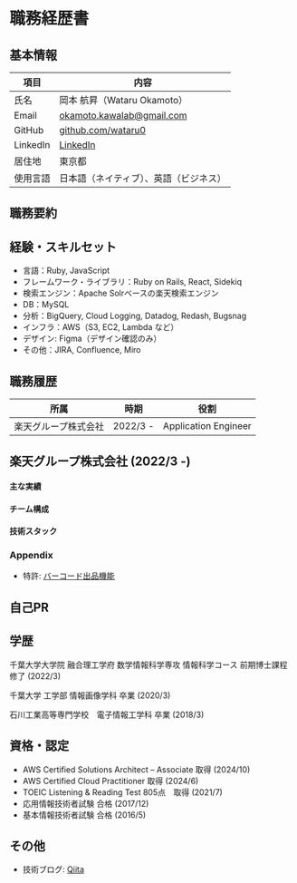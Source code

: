 # 職務経歴書

## 基本情報

| 項目         | 内容                            |
|--------------|---------------------------------|
| 氏名         | 岡本 航昇（Wataru Okamoto）       |
| Email        | [okamoto.kawalab@gmail.com](okamoto.kawalab@gmail.com)         |
| GitHub       | [github.com/wataru0](https://github.com/wataru0) |
| LinkedIn     | [LinkedIn](https://www.linkedin.com/in/%E8%88%AA%E6%98%87-%E5%B2%A1%E6%9C%AC-a39a231b9/) |
| 居住地       | 東京都                          |
| 使用言語     | 日本語（ネイティブ）、英語（ビジネス） |

## 職務要約

## 経験・スキルセット

- 言語：Ruby, JavaScript
- フレームワーク・ライブラリ：Ruby on Rails, React, Sidekiq
- 検索エンジン：Apache Solrベースの楽天検索エンジン
- DB：MySQL
- 分析：BigQuery, Cloud Logging, Datadog, Redash, Bugsnag
- インフラ：AWS（S3, EC2, Lambda など）
- デザイン: Figma（デザイン確認のみ）
- その他：JIRA, Confluence, Miro

## 職務履歴

| 所属        | 時期              | 役割                        |
| ---------- | ----------------- | ----------------------------- |
| 楽天グループ株式会社 | 2022/3 -         | Application Engineer |

## 楽天グループ株式会社 (2022/3 -)

#### 主な実績

#### チーム構成

#### 技術スタック

### Appendix

- 特許: [バーコード出品機能](https://worldwide.espacenet.com/patent/search/family/093793866/publication/JP7598993B1?q=pn%3DJP7598993B1)

## 自己PR

## 学歴

千葉大学大学院 融合理工学府 数学情報科学専攻 情報科学コース 前期博士課程 修了 (2022/3)

千葉大学 工学部 情報画像学科 卒業 (2020/3)

石川工業高等専門学校　電子情報工学科 卒業 (2018/3)

## 資格・認定

- AWS Certified Solutions Architect – Associate 取得 (2024/10)
- AWS Certified Cloud Practitioner 取得 (2024/6)
- TOEIC Listening & Reading Test 805点　取得 (2021/7)
- 応用情報技術者試験 合格 (2017/12)
- 基本情報技術者試験 合格 (2016/5)

## その他

- 技術ブログ: [Qiita](https://qiita.com/okamoto441)
